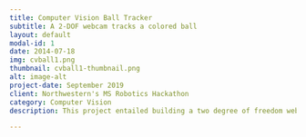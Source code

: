 ```yaml
---
title: Computer Vision Ball Tracker
subtitle: A 2-DOF webcam tracks a colored ball
layout: default
modal-id: 1
date: 2014-07-18
img: cvball1.png
thumbnail: cvball1-thumbnail.png
alt: image-alt
project-date: September 2019
client: Northwestern's MS Robotics Hackathon
category: Computer Vision
description: This project entailed building a two degree of freedom webcam tripod to track a colored object. Using Python and OpenCV, it is configured to track an object the approximate color of an orange ping pong ball. <br>  <div align="center"><iframe width="560" height="315" src="https://www.youtube-nocookie.com/embed/qhr6fgW47a8" frameborder="0" allow="accelerometer; autoplay; encrypted-media; gyroscope; picture-in-picture" allowfullscreen></iframe></div><br><br>To see more you can visit <a href="https://github.com/marcelbonnici/Ball-Tracker">Computer Vision Ball Tracker</a>

---
```

